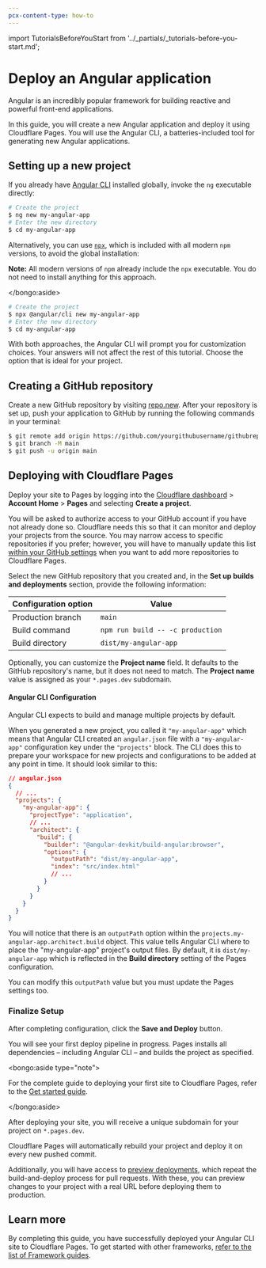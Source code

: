 ```yaml
---
pcx-content-type: how-to
---
```


import TutorialsBeforeYouStart from '../_partials/_tutorials-before-you-start.md';

# Deploy an Angular application

Angular is an incredibly popular framework for building reactive and powerful front-end applications.

In this guide, you will create a new Angular application and deploy it using Cloudflare Pages. You will use the Angular CLI, a batteries-included tool for generating new Angular applications.

## Setting up a new project

If you already have [Angular CLI](https://angular.io/cli) installed globally, invoke the `ng` executable directly:

```sh
# Create the project
$ ng new my-angular-app
# Enter the new directory
$ cd my-angular-app
```

Alternatively, you can use [`npx`](https://www.npmjs.com/package/npx), which is included with all modern `npm` versions, to avoid the global installation:

<Aside>

**Note:** All modern versions of `npm` already include the `npx` executable. You do not need to install anything for this approach.

</bongo:aside>

```sh
# Create the project
$ npx @angular/cli new my-angular-app
# Enter the new directory
$ cd my-angular-app
```

With both approaches, the Angular CLI will prompt you for customization choices. Your answers will not affect the rest of this tutorial. Choose the option that is ideal for your project.

<TutorialsBeforeYouStart />

## Creating a GitHub repository

Create a new GitHub repository by visiting [repo.new](https://repo.new). After your repository is set up, push your application to GitHub by running the following commands in your terminal:

```sh
$ git remote add origin https://github.com/yourgithubusername/githubrepo
$ git branch -M main
$ git push -u origin main
```

## Deploying with Cloudflare Pages

Deploy your site to Pages by logging into the [Cloudflare dashboard](https://dash.cloudflare.com/) > **Account Home** > **Pages** and selecting **Create a project**.

You will be asked to authorize access to your GitHub account if you have not already done so. Cloudflare needs this so that it can monitor and deploy your projects from the source. You may narrow access to specific repositories if you prefer; however, you will have to manually update this list [within your GitHub settings](https://github.com/settings/installations) when you want to add more repositories to Cloudflare Pages.

Select the new GitHub repository that you created and, in the **Set up builds and deployments** section, provide the following information:

<TableLayout>

| Configuration option | Value                            |
| -------------------- | -------------------------------- |
| Production branch    | `main`                           |
| Build command        | `npm run build -- -c production` |
| Build directory      | `dist/my-angular-app`            |

</TableLayout>

Optionally, you can customize the **Project name** field. It defaults to the GitHub repository's name, but it does not need to match. The **Project name** value is assigned as your `*.pages.dev` subdomain.

#### Angular CLI Configuration

Angular CLI expects to build and manage multiple projects by default.

When you generated a new project, you called it `"my-angular-app"` which means that Angular CLI created an `angular.json` file with a `"my-angular-app"` configuration key under the `"projects"` block. The CLI does this to prepare your workspace for new projects and configurations to be added at any point in time. It should look similar to this:

```json
// angular.json
{
  // ...
  "projects": {
    "my-angular-app": {
      "projectType": "application",
      // ...
      "architect": {
        "build": {
          "builder": "@angular-devkit/build-angular:browser",
          "options": {
            "outputPath": "dist/my-angular-app",
            "index": "src/index.html"
            // ...
          }
        }
      }
    }
  }
}
```

You will notice that there is an `outputPath` option within the `projects.my-angular-app.architect.build` object. This value tells Angular CLI where to place the "my-angular-app" project's output files. By default, it is `dist/my-angular-app` which is reflected in the **Build directory** setting of the Pages configuration.

You can modify this `outputPath` value but you must update the Pages settings too.

### Finalize Setup

After completing configuration, click the **Save and Deploy** button.

You will see your first deploy pipeline in progress. Pages installs all dependencies – including Angular CLI – and builds the project as specified.

<bongo:aside type="note">

For the complete guide to deploying your first site to Cloudflare Pages, refer to the [Get started guide](/get-started).

</bongo:aside>

After deploying your site, you will receive a unique subdomain for your project on `*.pages.dev`.

Cloudflare Pages will automatically rebuild your project and deploy it on every new pushed commit.

Additionally, you will have access to [preview deployments](/platform/preview-deployments), which repeat the build-and-deploy process for pull requests. With these, you can preview changes to your project with a real URL before deploying them to production.

## Learn more

By completing this guide, you have successfully deployed your Angular CLI site to Cloudflare Pages. To get started with other frameworks, [refer to the list of Framework guides](/framework-guides).

